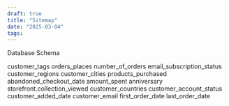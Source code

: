 ```yaml
---
draft: true
title: "Sitemap"
date: "2025-03-04"
tags: 
---
```

Database Schema


customer_tags
orders_places
number_of_orders
email_subscription_status
customer_regions
customer_cities
products_purchased
abandoned_checkout_date
amount_spent
anniversary
storefront.collection_viewed
customer_countries
customer_account_status
customer_added_date
customer_email
first_order_date
last_order_date
